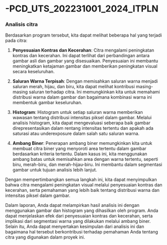 # -PCD_UTS_202231001_2024_ITPLN

### Analisis citra 
Berdasarkan program tersebut, kita dapat melihat beberapa hal yang terjadi pada citra:

1. **Penyesuaian Kontras dan Kecerahan**: Citra mengalami peningkatan kontras dan kecerahan. Ini dapat terlihat dari perbandingan antara gambar asli dan gambar yang disesuaikan. Penyesuaian ini membantu meningkatkan ketajaman gambar dan memberikan peningkatan visual secara keseluruhan.

2. **Saluran Warna Terpisah**: Dengan memisahkan saluran warna menjadi saluran merah, hijau, dan biru, kita dapat melihat kontribusi masing-masing saluran terhadap citra. Ini memungkinkan kita untuk memahami distribusi warna dalam gambar dan bagaimana kombinasi warna ini membentuk gambar keseluruhan.

3. **Histogram**: Histogram untuk setiap saluran warna memberikan wawasan tentang distribusi intensitas piksel dalam gambar. Melalui analisis histogram, kita dapat mengevaluasi seberapa baik gambar direpresentasikan dalam rentang intensitas tertentu dan apakah ada saturasi atau underexposure dalam salah satu saluran warna.

4. **Ambang Biner**: Penerapan ambang biner memungkinkan kita untuk membuat citra biner yang menyoroti area tertentu dalam gambar berdasarkan kriteria tertentu. Dalam kasus ini, kita menggunakan ambang batas untuk memisahkan area dengan warna tertentu, seperti biru, merah-biru, dan merah-hijau-biru. Ini membantu dalam segmentasi gambar untuk tujuan analisis lebih lanjut.

Dengan mempertimbangkan semua langkah ini, kita dapat menyimpulkan bahwa citra mengalami peningkatan visual melalui penyesuaian kontras dan kecerahan, serta pemahaman yang lebih baik tentang distribusi warna dan intensitas piksel dalam gambar.

Dalam laporan, Anda dapat melampirkan hasil analisis ini dengan menggunakan gambar dan histogram yang dihasilkan oleh program. Anda dapat menjelaskan efek dari penyesuaian kontras dan kecerahan, serta implikasi dari segmentasi warna yang dilakukan melalui ambang biner. Selain itu, Anda dapat menyertakan kesimpulan dari analisis ini dan bagaimana hal tersebut berkontribusi terhadap pemahaman Anda tentang citra yang digunakan dalam proyek ini.
